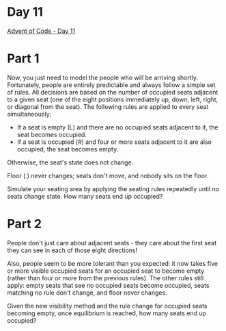 # Day 11
[Advent of Code - Day 11](https://adventofcode.com/2020/day/11)

# Part 1
Now, you just need to model the people who will be arriving shortly. Fortunately, people are entirely predictable and always follow a simple set of rules. All decisions are based on the number of occupied seats adjacent to a given seat (one of the eight positions immediately up, down, left, right, or diagonal from the seat). The following rules are applied to every seat simultaneously:

- If a seat is empty (L) and there are no occupied seats adjacent to it, the seat becomes occupied.
- If a seat is occupied (#) and four or more seats adjacent to it are also occupied, the seat becomes empty.

Otherwise, the seat's state does not change.

Floor (.) never changes; seats don't move, and nobody sits on the floor.

Simulate your seating area by applying the seating rules repeatedly until no seats change state. How many seats end up occupied?

# Part 2
People don't just care about adjacent seats - they care about the first seat they can see in each of those eight directions!

Also, people seem to be more tolerant than you expected: it now takes five or more visible occupied seats for an occupied seat to become empty (rather than four or more from the previous rules). The other rules still apply: empty seats that see no occupied seats become occupied, seats matching no rule don't change, and floor never changes.

Given the new visibility method and the rule change for occupied seats becoming empty, once equilibrium is reached, how many seats end up occupied?

